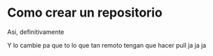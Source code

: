 # Como crear un repositorio
Asi, definitivamente

Y lo cambie pa que to lo que tan remoto tengan que hacer pull ja ja ja
